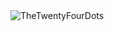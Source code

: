 <img src="https://thetwentyfourdots.com/assets/Official_Brand_Colour.svg" alt="TheTwentyFourDots" align="center" />


